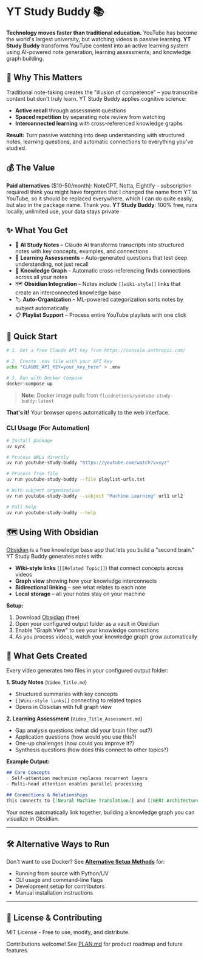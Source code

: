 # YT Study Buddy 📚

**Technology moves faster than traditional education.** YouTube has become the world's largest university, but watching videos is passive learning. **YT Study Buddy** transforms YouTube content into an active learning system using AI-powered note generation, learning assessments, and knowledge graph building.

## 🧠 Why This Matters

Traditional note-taking creates the "illusion of competence" – you transcribe content but don't truly learn. YT Study Buddy applies cognitive science:
- **Active recall** through assessment questions
- **Spaced repetition** by separating note review from watching
- **Interconnected learning** with cross-referenced knowledge graphs

**Result:** Turn passive watching into deep understanding with structured notes, learning questions, and automatic connections to everything you've studied.

## 💰 The Value

**Paid alternatives** ($10-50/month): NoteGPT, Notta, Eightify – subscription requiredI think you might have forgotten that I changed the name from YT to YouTube, so it should be replaced everywhere, which I can do quite easily, but also in the package name. Thank you.
**YT Study Buddy**: 100% free, runs locally, unlimited use, your data stays private

## ✨ What You Get

- 🤖 **AI Study Notes** – Claude AI transforms transcripts into structured notes with key concepts, examples, and connections
- 📝 **Learning Assessments** – Auto-generated questions that test deep understanding, not just recall
- 🔗 **Knowledge Graph** – Automatic cross-referencing finds connections across all your notes
- 🗺️ **Obsidian Integration** – Notes include `[[wiki-style]]` links that create an interconnected knowledge base
- 🏷️ **Auto-Organization** – ML-powered categorization sorts notes by subject automatically
- 📋 **Playlist Support** – Process entire YouTube playlists with one click

## 🚀 Quick Start

```bash
# 1. Get a free Claude API key from https://console.anthropic.com/

# 2. Create .env file with your API key
echo "CLAUDE_API_KEY=your_key_here" > .env

# 3. Run with Docker Compose
docker-compose up
```

> **Note**: Docker image pulls from `fluidnotions/youtube-study-buddy:latest`

**That's it!** Your browser opens automatically to the web interface.

### CLI Usage (For Automation)

```bash
# Install package
uv sync

# Process URLs directly
uv run youtube-study-buddy "https://youtube.com/watch?v=xyz"

# Process from file
uv run youtube-study-buddy --file playlist-urls.txt

# With subject organization
uv run youtube-study-buddy --subject "Machine Learning" url1 url2

# Full help
uv run youtube-study-buddy --help
```

## 🗺️ Using With Obsidian

[Obsidian](https://obsidian.md) is a free knowledge base app that lets you build a "second brain." YT Study Buddy generates notes with:
- **Wiki-style links** (`[[Related Topic]]`) that connect concepts across videos
- **Graph view** showing how your knowledge interconnects
- **Bidirectional linking** – see what relates to each note
- **Local storage** – all your notes stay on your machine

**Setup:**
1. Download [Obsidian](https://obsidian.md) (free)
2. Open your configured output folder as a vault in Obsidian
3. Enable "Graph View" to see your knowledge connections
4. As you process videos, watch your knowledge graph grow automatically

## 📄 What Gets Created

Every video generates two files in your configured output folder:

**1. Study Notes** (`Video_Title.md`)
- Structured summaries with key concepts
- `[[Wiki-style links]]` connecting to related topics
- Opens in Obsidian with full graph view

**2. Learning Assessment** (`Video_Title_Assessment.md`)
- Gap analysis questions (what did your brain filter out?)
- Application questions (how would you use this?)
- One-up challenges (how could you improve it?)
- Synthesis questions (how does this connect to other topics?)

**Example Output:**

```markdown
## Core Concepts
- Self-attention mechanism replaces recurrent layers
- Multi-head attention enables parallel processing

## Connections & Relationships
This connects to [[Neural Machine Translation]] and [[BERT Architecture]]...
```

Your notes automatically link together, building a knowledge graph you can visualize in Obsidian.

---

## 🛠️ Alternative Ways to Run

Don't want to use Docker? See **[Alternative Setup Methods](docs/technical/alternative-setup.md)** for:
- Running from source with Python/UV
- CLI usage and command-line flags
- Development setup for contributors
- Manual installation instructions

---

## 📜 License & Contributing

MIT License - Free to use, modify, and distribute.

Contributions welcome! See [PLAN.md](PLAN.md) for product roadmap and future features.